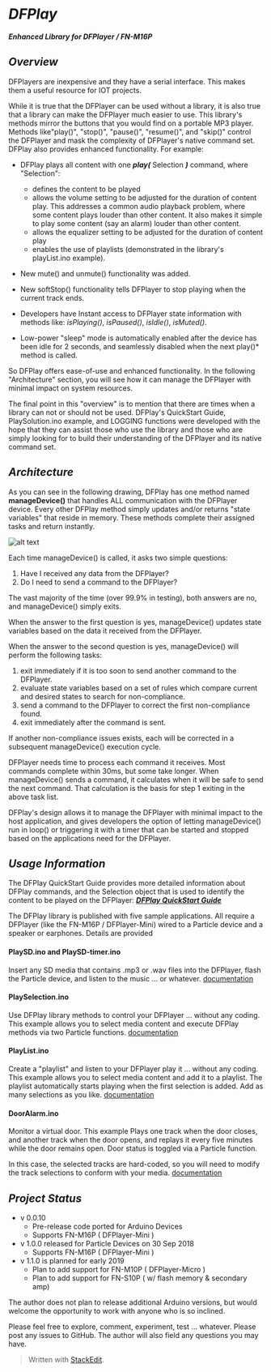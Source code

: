 # ***DFPlay***
 ***Enhanced Library for DFPlayer / FN-M16P***

## *Overview*
DFPlayers are inexpensive and they have a serial interface. This makes them a useful resource for IOT projects.

While it is true that the DFPlayer can be used without a library, it is also true that a library can make the DFPlayer much easier to use. This library's methods mirror the buttons that you would find on a portable MP3 player.  Methods like"play()", "stop()", "pause()", "resume()", and "skip()"  control the DFPlayer and mask the complexity of DFPlayer's native command set.  DFPlay also provides enhanced functionality. For example: 
* DFPlay plays all content with one ***play(*** Selection ***)*** command, where "Selection":
	*  defines the content to be played
	* allows the volume setting to be adjusted for the duration of content play.  This addresses a common audio playback problem, where some content plays louder than other content. It also makes it simple to play some content (say an alarm) louder than other content.
	* allows the equalizer setting to be adjusted for the duration of content play
	* enables the use of playlists (demonstrated in the library's playList.ino example). 

* New mute() and unmute() functionality was added.
* New softStop() functionality tells DFPlayer to stop playing when the current track ends.
* Developers have Instant access to DFPlayer state information with methods like:  *isPlaying()*, *isPaused()*, *isIdle()*, *isMuted()*.
* Low-power "sleep" mode is automatically enabled after the device has been idle for 2 seconds, and seamlessly disabled when the next play()* method is called.

So DFPlay offers ease-of-use and enhanced functionality. In the following "Architecture" section, you will see how it can manage the DFPlayer with minimal impact on system resources. 

The final point in this "overview" is to mention that there are times when a library can not or should not be used. DFPlay's QuickStart Guide, PlaySolution.ino example, and LOGGING functions  were developed with the hope that they can assist those who use the library and those who are simply looking for to build their understanding of the DFPlayer and its native command set.  

## *Architecture*
As you can see in the following drawing, DFPlay has one method named **manageDevice()** that handles ALL communication with the DFPlayer device. Every other DFPlay method simply updates and/or returns "state variables" that reside in memory. These methods complete their assigned tasks and return instantly. 

![alt text](https://github.com/rwpalmer/DFPlay/blob/master/images/DFPlayArchitecture.png)


Each time manageDevice() is called, it asks two simple questions: 
1. Have I received any data from the DFPlayer?
2. Do I need to send a command to the DFPlayer?

The vast majority of the time (over 99.9% in testing), both answers are no, and manageDevice() simply exits. 

When the answer to the first question is yes, manageDevice() updates state variables based on the data it received from the DFPlayer. 

When the answer to the second question is yes, manageDevice() will perform the following tasks:

 1. exit immediately if it is too soon to send another command to the DFPlayer.
 2. evaluate state variables based on a set of rules which compare current and desired states to search for non-compliance.
 3. send a command to the DFPlayer to correct the first non-compliance found.
 4. exit immediately after the command is sent. 
 
If another non-compliance issues exists, each  will be corrected in a subsequent manageDevice() execution cycle. 

DFPlayer needs time to process each command it receives. Most commands complete within 30ms, but some take longer. When manageDevice() sends a command, it calculates when it will be safe to send the next command. That calculation is the basis for step 1 exiting in the above task list. 

DFPlay's design allows it to manage the DFPlayer with minimal impact to the host application, and gives developers the option of letting manageDevice() run in loop() or triggering it with a timer that can be started and stopped based on the applications need for the DFPlayer.  

## *Usage Information*
The DFPlay QuickStart Guide provides more detailed information about DFPlay commands, and the Selection object that is used to identify the content to be played on the DFPlayer:     [******DFPlay QuickStart*** Guide***](https://docs.google.com/document/d/e/2PACX-1vTxUyPOpk9RFMaxt53oPotWyAa5pTBVzpSS2L23bq2fGhUXK08vAFPSAWQ6gENLNFoum10IWmVFkJ7I/pub)
 
The DFPlay library is published with five sample applications.  All require a 
DFPlayer (like the FN-M16P / DFPlayer-Mini) wired to a Particle device and a speaker or earphones. Details are provided

#### PlaySD.ino and PlaySD-timer.ino
Insert any SD media that contains .mp3 or .wav files into the DFPlayer, flash the Particle device, and  listen to the music ... or whatever. 
[documentation](https://github.com/rwpalmer/DFPlay/blob/master/doc/PlaySD.md)

#### PlaySelection.ino
Use DFPlay library methods to control your DFPlayer ... without any coding. This example allows you to select media content and execute DFPlay methods via two Particle functions. 
[documentation](https://github.com/rwpalmer/DFPlay/blob/master/doc/PlaySolution.md)

#### PlayList.ino
Create a "playlist" and listen to your DFPlayer play it ... without any coding.  This example allows you to select media content and add it to a playlist. The playlist automatically starts playing when the first selection is added. Add as many selections as you like. 
[documentation](https://github.com/rwpalmer/DFPlay/blob/master/doc/PlayList.md)

#### DoorAlarm.ino
Monitor a virtual door. This example Plays one track when the door closes, and another track when the door opens, and replays it every five minutes while the door remains open. Door status is toggled via a Particle function.

In this case, the selected tracks are hard-coded, so you will need to modify the track selections to conform with your media.
[documentation](https://github.com/rwpalmer/DFPlay/blob/master/doc/DoorAlarm.md)

## *Project Status*
* v 0.0.10
	- Pre-release code ported for Arduino Devices
	- Supports FN-M16P ( DFPlayer-Mini )
* v 1.0.0 released for Particle Devices on 30 Sep 2018  
	* Supports FN-M16P ( DFPlayer-Mini ) 
* v 1.1.0 is planned for early 2019
	* Plan to add support for FN-M10P ( DFPlayer-Micro )
	* Plan to add support for FN-S10P ( w/ flash memory & secondary amp)

The author does not plan to release additional Arduino versions, but would welcome the opportunity to work with anyone who is so inclined. 

Please feel free to explore, comment, experiment, test ... whatever. Please post any issues to GitHub.  The author will also field any questions you may have. 

> Written with [StackEdit](https://stackedit.io/).
<!--stackedit_data:
eyJoaXN0b3J5IjpbLTY5MDI5MzQ3MSw4NjQzODg0MjldfQ==
-->